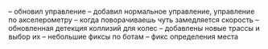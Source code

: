– обновил управление 
– добавил нормальное управление, управление по акселерометру
– когда поворачиваешь чуть замедляется скорость
– обновленная детекция коллизий для колес
– добавлены новые трассы и выбор их
– небольшие фиксы по ботам
– фикс определения места